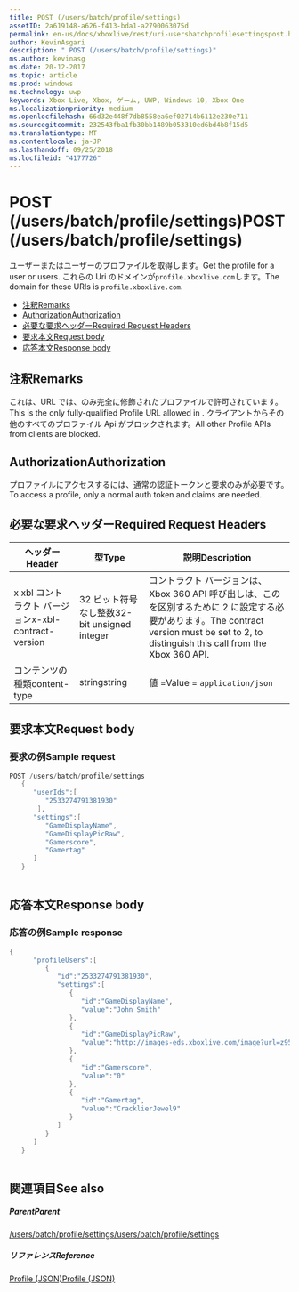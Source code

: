 ```yaml
---
title: POST (/users/batch/profile/settings)
assetID: 2a619148-a626-f413-bda1-a2790063075d
permalink: en-us/docs/xboxlive/rest/uri-usersbatchprofilesettingspost.html
author: KevinAsgari
description: " POST (/users/batch/profile/settings)"
ms.author: kevinasg
ms.date: 20-12-2017
ms.topic: article
ms.prod: windows
ms.technology: uwp
keywords: Xbox Live, Xbox, ゲーム, UWP, Windows 10, Xbox One
ms.localizationpriority: medium
ms.openlocfilehash: 66d32e448f7db8558ea6ef02714b6112e230e711
ms.sourcegitcommit: 232543fba1fb30bb1489b053310ed6bd4b8f15d5
ms.translationtype: MT
ms.contentlocale: ja-JP
ms.lasthandoff: 09/25/2018
ms.locfileid: "4177726"
---
```

# <a name="post-usersbatchprofilesettings"></a><span data-ttu-id="24207-104">POST (/users/batch/profile/settings)</span><span class="sxs-lookup"><span data-stu-id="24207-104">POST (/users/batch/profile/settings)</span></span>
<span data-ttu-id="24207-105">ユーザーまたはユーザーのプロファイルを取得します。</span><span class="sxs-lookup"><span data-stu-id="24207-105">Get the profile for a user or users.</span></span> <span data-ttu-id="24207-106">これらの Uri のドメインが`profile.xboxlive.com`します。</span><span class="sxs-lookup"><span data-stu-id="24207-106">The domain for these URIs is `profile.xboxlive.com`.</span></span>
 
  * [<span data-ttu-id="24207-107">注釈</span><span class="sxs-lookup"><span data-stu-id="24207-107">Remarks</span></span>](#ID4EV)
  * [<span data-ttu-id="24207-108">Authorization</span><span class="sxs-lookup"><span data-stu-id="24207-108">Authorization</span></span>](#ID4EFB)
  * [<span data-ttu-id="24207-109">必要な要求ヘッダー</span><span class="sxs-lookup"><span data-stu-id="24207-109">Required Request Headers</span></span>](#ID4EOB)
  * [<span data-ttu-id="24207-110">要求本文</span><span class="sxs-lookup"><span data-stu-id="24207-110">Request body</span></span>](#ID4EZC)
  * [<span data-ttu-id="24207-111">応答本文</span><span class="sxs-lookup"><span data-stu-id="24207-111">Response body</span></span>](#ID4EJD)
 
<a id="ID4EV"></a>

 
## <a name="remarks"></a><span data-ttu-id="24207-112">注釈</span><span class="sxs-lookup"><span data-stu-id="24207-112">Remarks</span></span>
 
<span data-ttu-id="24207-113">これは、URL では、のみ完全に修飾されたプロファイルで許可されています。</span><span class="sxs-lookup"><span data-stu-id="24207-113">This is the only fully-qualified Profile URL allowed in .</span></span> <span data-ttu-id="24207-114">クライアントからその他のすべてのプロファイル Api がブロックされます。</span><span class="sxs-lookup"><span data-stu-id="24207-114">All other Profile APIs from clients are blocked.</span></span>
  
<a id="ID4EFB"></a>

 
## <a name="authorization"></a><span data-ttu-id="24207-115">Authorization</span><span class="sxs-lookup"><span data-stu-id="24207-115">Authorization</span></span>
 
<span data-ttu-id="24207-116">プロファイルにアクセスするには、通常の認証トークンと要求のみが必要です。</span><span class="sxs-lookup"><span data-stu-id="24207-116">To access a profile, only a normal auth token and claims are needed.</span></span>
  
<a id="ID4EOB"></a>

 
## <a name="required-request-headers"></a><span data-ttu-id="24207-117">必要な要求ヘッダー</span><span class="sxs-lookup"><span data-stu-id="24207-117">Required Request Headers</span></span>
 
| <span data-ttu-id="24207-118">ヘッダー</span><span class="sxs-lookup"><span data-stu-id="24207-118">Header</span></span>| <span data-ttu-id="24207-119">型</span><span class="sxs-lookup"><span data-stu-id="24207-119">Type</span></span>| <span data-ttu-id="24207-120">説明</span><span class="sxs-lookup"><span data-stu-id="24207-120">Description</span></span>| 
| --- | --- | --- | 
| <span data-ttu-id="24207-121">x xbl コントラクト バージョン</span><span class="sxs-lookup"><span data-stu-id="24207-121">x-xbl-contract-version</span></span>| <span data-ttu-id="24207-122">32 ビット符号なし整数</span><span class="sxs-lookup"><span data-stu-id="24207-122">32-bit unsigned integer</span></span>| <span data-ttu-id="24207-123">コントラクト バージョンは、Xbox 360 API 呼び出しは、このを区別するために 2 に設定する必要があります。</span><span class="sxs-lookup"><span data-stu-id="24207-123">The contract version must be set to 2, to distinguish this call from the Xbox 360 API.</span></span>| 
| <span data-ttu-id="24207-124">コンテンツの種類</span><span class="sxs-lookup"><span data-stu-id="24207-124">content-type</span></span>| <span data-ttu-id="24207-125">string</span><span class="sxs-lookup"><span data-stu-id="24207-125">string</span></span>| <span data-ttu-id="24207-126">値 =</span><span class="sxs-lookup"><span data-stu-id="24207-126">Value =</span></span> <code>application/json</code>| 
  
<a id="ID4EZC"></a>

 
## <a name="request-body"></a><span data-ttu-id="24207-127">要求本文</span><span class="sxs-lookup"><span data-stu-id="24207-127">Request body</span></span>
 
<a id="ID4E6C"></a>

 
### <a name="sample-request"></a><span data-ttu-id="24207-128">要求の例</span><span class="sxs-lookup"><span data-stu-id="24207-128">Sample request</span></span>
 

```cpp
POST /users/batch/profile/settings
   {
      "userIds":[
         "2533274791381930"
       ],
      "settings":[
         "GameDisplayName",
         "GameDisplayPicRaw",
         "Gamerscore",
         "Gamertag"
      ]
   }
      
```

   
<a id="ID4EJD"></a>

 
## <a name="response-body"></a><span data-ttu-id="24207-129">応答本文</span><span class="sxs-lookup"><span data-stu-id="24207-129">Response body</span></span>
 
<a id="ID4EPD"></a>

 
### <a name="sample-response"></a><span data-ttu-id="24207-130">応答の例</span><span class="sxs-lookup"><span data-stu-id="24207-130">Sample response</span></span>
 

```cpp
{
      "profileUsers":[
         {
            "id":"2533274791381930",
            "settings":[
               {
                  "id":"GameDisplayName",
                  "value":"John Smith"
               },
               {
                  "id":"GameDisplayPicRaw",
                  "value":"http://images-eds.xboxlive.com/image?url=z951ykn43p4FqWbbFvR2Ec.8vbDhj8G2Xe7JngaTToBrrCmIEEXHC9UNrdJ6P7KIN0gxC2r1YECCd3mf2w1FDdmFCpSokJWa2z7xtVrlzOyVSc6pPRdWEXmYtpS2xE4F"
               },
               {
                  "id":"Gamerscore",
                  "value":"0"
               },
               {
                  "id":"Gamertag",
                  "value":"CracklierJewel9"
               }
            ]
         }
      ]
   }
         
```

   
<a id="ID4EZD"></a>

 
## <a name="see-also"></a><span data-ttu-id="24207-131">関連項目</span><span class="sxs-lookup"><span data-stu-id="24207-131">See also</span></span>
 
<a id="ID4E2D"></a>

 
##### <a name="parent"></a><span data-ttu-id="24207-132">Parent</span><span class="sxs-lookup"><span data-stu-id="24207-132">Parent</span></span> 

[<span data-ttu-id="24207-133">/users/batch/profile/settings</span><span class="sxs-lookup"><span data-stu-id="24207-133">/users/batch/profile/settings</span></span>](uri-usersbatchprofilesettings.md)

  
<a id="ID4EFE"></a>

 
##### <a name="reference"></a><span data-ttu-id="24207-134">リファレンス</span><span class="sxs-lookup"><span data-stu-id="24207-134">Reference</span></span> 

[<span data-ttu-id="24207-135">Profile (JSON)</span><span class="sxs-lookup"><span data-stu-id="24207-135">Profile (JSON)</span></span>](../../json/json-profile.md)

   